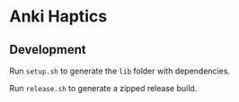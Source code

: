 # Anki Haptics


## Development

Run `setup.sh` to generate the `lib` folder with dependencies.

Run `release.sh` to generate a zipped release build.

